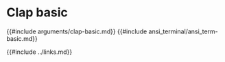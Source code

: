 # Clap basic

{{#include arguments/clap-basic.md}}
{{#include ansi_terminal/ansi_term-basic.md}}

{{#include ../links.md}}

